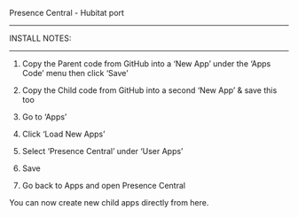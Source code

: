 ﻿Presence Central - Hubitat port
************************************


INSTALL NOTES:
********************

1. Copy the Parent code from GitHub into a ‘New App’ under the ‘Apps Code’ menu then click ‘Save’

2. Copy the Child code from GitHub into a second ‘New App’ & save this too

3. Go to ‘Apps’ 

4. Click ‘Load New Apps’

5. Select ‘Presence Central’ under ‘User Apps’

6. Save

7. Go back to Apps and open Presence Central 

You can now create new child apps directly from here.



